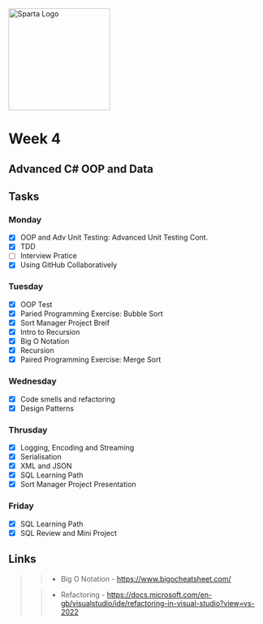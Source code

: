 <img src="https://boolerang.co.uk/wp-content/uploads/job-manager-uploads/company_logo/2018/04/SG-Logo-Black.png" alt="Sparta Logo" width="200"/>

# Week 4

## Advanced C# OOP and Data

## Tasks

### Monday
- [x] OOP and Adv Unit Testing: Advanced Unit Testing Cont.
- [x] TDD
- [ ] Interview Pratice
- [x] Using GitHub Collaboratively

### Tuesday

- [x] OOP Test
- [x] Paried Programming Exercise: Bubble Sort
- [x] Sort Manager Project Breif
- [x] Intro to Recursion
- [x] Big O Notation
- [x] Recursion
- [x] Paired Programming Exercise: Merge Sort

### Wednesday

- [x] Code smells and refactoring
- [x] Design Patterns

### Thrusday

- [x] Logging, Encoding and Streaming
- [x] Serialisation
- [x] XML and JSON
- [x] SQL Learning Path
- [x] Sort Manager Project Presentation

### Friday

- [x] SQL Learning Path
- [x] SQL Review and Mini Project

## Links


>> - Big O Notation - https://www.bigocheatsheet.com/
> 
>> - Refactoring - https://docs.microsoft.com/en-gb/visualstudio/ide/refactoring-in-visual-studio?view=vs-2022
>


